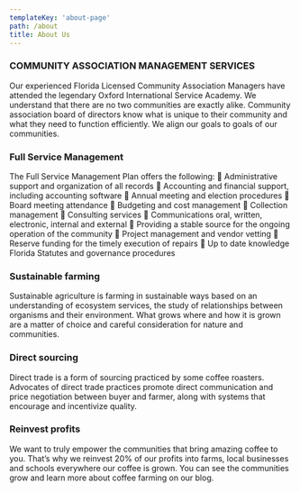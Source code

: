 ```yaml
---
templateKey: 'about-page'
path: /about
title: About Us
---
```

### COMMUNITY ASSOCIATION MANAGEMENT SERVICES
Our experienced Florida Licensed Community Association Managers have
attended the legendary Oxford International Service Academy. We
understand that there are no two communities are exactly alike. Community
association board of directors know what is unique to their community and
what they need to function efficiently. We align our goals to goals of our
communities.

### Full Service Management
The Full Service Management Plan offers the following:
 Administrative support and organization of all records
 Accounting and financial support, including accounting software
 Annual meeting and election procedures
 Board meeting attendance
 Budgeting and cost management
 Collection management
 Consulting services
 Communications oral, written, electronic, internal and external
 Providing a stable source for the ongoing operation of the community
 Project management and vendor vetting
 Reserve funding for the timely execution of repairs
 Up to date knowledge Florida Statutes and governance procedures

### Sustainable farming
Sustainable agriculture is farming in sustainable ways based on an understanding of ecosystem services, the study of relationships between organisms and their environment. What grows where and how it is grown are a matter of choice and careful consideration for nature and communities.

### Direct sourcing
Direct trade is a form of sourcing practiced by some coffee roasters. Advocates of direct trade practices promote direct communication and price negotiation between buyer and farmer, along with systems that encourage and incentivize quality.

### Reinvest profits
We want to truly empower the communities that bring amazing coffee to you. That’s why we reinvest 20% of our profits into farms, local businesses and schools everywhere our coffee is grown. You can see the communities grow and learn more about coffee farming on our blog.
